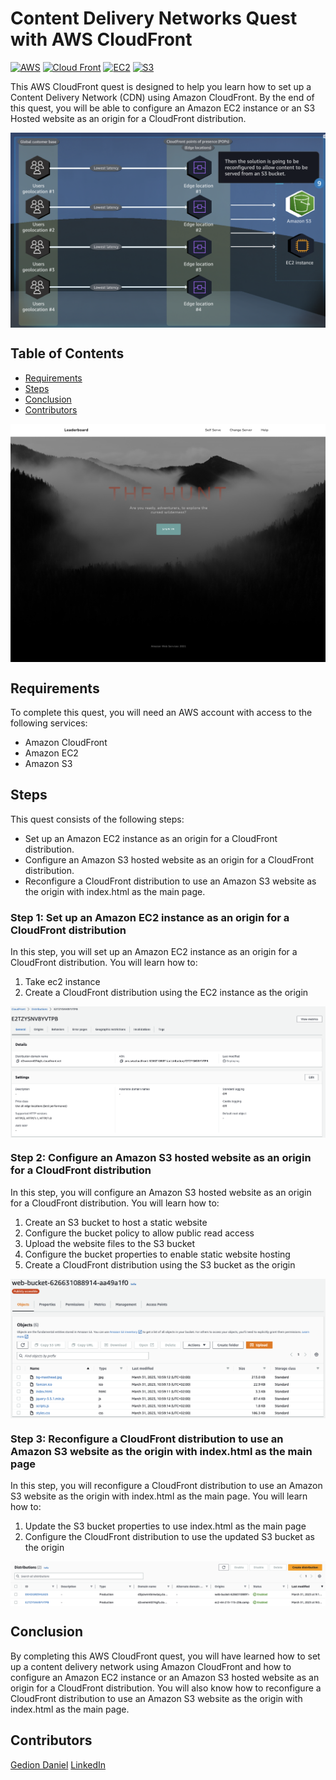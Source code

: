 
# Content Delivery Networks Quest with AWS CloudFront

[![AWS](https://img.shields.io/badge/AWS-100000?style=flat&logo=amazon&logoColor=FFFFFF&labelColor=5C5C5C&color=FF7300)](https://docs.aws.amazon.com/quicksight/latest/user/signing-up.html)
[![Cloud Front](https://img.shields.io/badge/AWS_CloudFront-100000?style=flat&logo=amazoncloudfront&logoColor=white&labelColor=494949&color=ED1C24)](https://aws.amazon.com/cloudfront/)
[![EC2](https://img.shields.io/badge/AWS_EC2-100000?style=flat&logo=amazonec2&logoColor=white&labelColor=494949&color=FF7300)](https://aws.amazon.com/cloudwatch/)
[![S3](https://img.shields.io/badge/AWS_S3-100000?style=flat&logo=amazons3&logoColor=white&labelColor=494949&color=FF7300)](https://aws.amazon.com/cloudwatch/)


This AWS CloudFront quest is designed to help you learn how to set up a Content Delivery Network (CDN) using Amazon CloudFront. By the end of this quest, you will be able to configure an Amazon EC2 instance or an S3 Hosted website as an origin for a CloudFront distribution.
<p align="center">
  <img src="./img/1.png" alt="" style="display: block; margin: auto;" />
</p>


## Table of Contents

- [Requirements](#requirements)
- [Steps](#Steps)
- [Conclusion](#conclusion)
- [Contributors](#contributors)

<p align="center">
  <img src="./img/2.png" alt="" style="display: block; margin: auto;" />
</p>


## Requirements
To complete this quest, you will need an AWS account with access to the following services:
- Amazon CloudFront
- Amazon EC2
- Amazon S3

## Steps
This quest consists of the following steps:

- Set up an Amazon EC2 instance as an origin for a CloudFront distribution.
- Configure an Amazon S3 hosted website as an origin for a CloudFront distribution.
- Reconfigure a CloudFront distribution to use an Amazon S3 website as the origin with index.html as the main page.


### Step 1: Set up an Amazon EC2 instance as an origin for a CloudFront distribution
In this step, you will set up an Amazon EC2 instance as an origin for a CloudFront distribution. You will learn how to:

1. Take ec2 instance 
2. Create a CloudFront distribution using the EC2 instance as the origin

<p align="center">
  <img src="./img/3.png" alt="" style="display: block; margin: auto;" />
</p>

### Step 2: Configure an Amazon S3 hosted website as an origin for a CloudFront distribution

In this step, you will configure an Amazon S3 hosted website as an origin for a CloudFront distribution. You will learn how to:

1. Create an S3 bucket to host a static website
2. Configure the bucket policy to allow public read access
3. Upload the website files to the S3 bucket
4. Configure the bucket properties to enable static website hosting
5. Create a CloudFront distribution using the S3 bucket as the origin

<p align="center">
  <img src="./img/4.png" alt="" style="display: block; margin: auto;" />
</p>

### Step 3: Reconfigure a CloudFront distribution to use an Amazon S3 website as the origin with index.html as the main page
In this step, you will reconfigure a CloudFront distribution to use an Amazon S3 website as the origin with index.html as the main page. You will learn how to:

1. Update the S3 bucket properties to use index.html as the main page
2. Configure the CloudFront distribution to use the updated S3 bucket as the origin

<p align="center">
  <img src="./img/5.png" alt="" style="display: block; margin: auto;" />
</p>


## Conclusion
By completing this AWS CloudFront quest, you will have learned how to set up a content delivery network using Amazon CloudFront and how to configure an Amazon EC2 instance or an Amazon S3 hosted website as an origin for a CloudFront distribution. You will also know how to reconfigure a CloudFront distribution to use an Amazon S3 website as the origin with index.html as the main page.

## Contributors

[Gedion Daniel](https://gediondaniel.dev/)
[LinkedIn](https://www.linkedin.com/in/gedion-daniel-760ba6280/)
